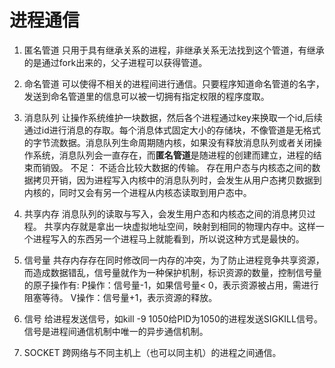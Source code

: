 # 进程通信

1. 匿名管道
只用于具有继承关系的进程，非继承关系无法找到这个管道，有继承的是通过fork出来的，父子进程可以获得管道。

2. 命名管道
可以使得不相关的进程间进行通信。只要程序知道命名管道的名字，发送到命名管道里的信息可以被一切拥有指定权限的程序度取。

3. 消息队列
让操作系统维护一块数据，然后各个进程通过key来换取一个id,后续通过id进行消息的存取。每个消息体式固定大小的存储块，不像管道是无格式的字节流数据。消息队列生命周期随内核，如果没有释放消息队列或者关闭操作系统，消息队列会一直存在，而**匿名管道**是随进程的创建而建立，进程的结束而销毁。
不足：
不适合比较大数据的传输。
存在用户态与内核态之间的数据拷贝开销，因为进程写入内核中的消息队列时，会发生从用户态拷贝数据到内核的，同时又会有另一个进程从内核态读取到用户态中。

4. 共享内存
消息队列的读取与写入，会发生用户态和内核态之间的消息拷贝过程。
共享内存就是拿出一块虚拟地址空间，映射到相同的物理内存中。这样一个进程写入的东西另一个进程马上就能看到，所以说这种方式是最快的。

5. 信号量
共存内存存在同时修改同一内存的冲突，为了防止进程竞争共享资源，而造成数据错乱，信号量就作为一种保护机制，标识资源的数量，控制信号量的原子操作有:
P操作：信号量-1，如果信号量< 0，表示资源被占用，需进行阻塞等待。
V操作：信号量+1，表示资源的释放。

6. 信号
给进程发送信号，如kill -9 1050给PID为1050的进程发送SIGKILL信号。
信号是进程间通信机制中唯一的异步通信机制。

7. SOCKET
跨网络与不同主机上（也可以同主机）的进程之间通信。
